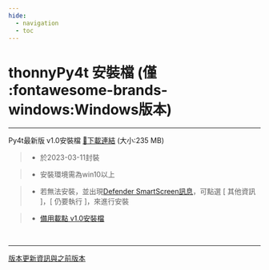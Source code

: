 ```yaml
---
hide:
  - navigation
  - toc
---
```


# thonnyPy4t 安裝檔 (僅 :fontawesome-brands-windows:Windows版本)

---------------

Py4t最新版 v1.0安裝檔  [🔽下載連結](https://github.com/beardad1975/py4t/releases/download/v1.0/thonnyPy4t-1.0.exe) (大小:235 MB)　　

> - 於2023-03-11封裝

> - 安裝環境需為win10以上

> - 若無法安裝，並出現[Defender SmartScreen訊息](assets/images/smart_screen.jpg)，可點選 [ 其他資訊 ]，[ 仍要執行 ]，來進行安裝

> - [備用載點 v1.0安裝檔](http://nm01.nmes.tyc.edu.tw/py4t_installer/thonnyPy4t-1.0.exe)

<br/>

---------------


[版本更新資訊與之前版本](https://github.com/beardad1975/py4t/releases)








